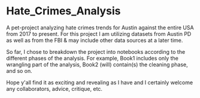 # Hate_Crimes_Analysis
A pet-project analyzing hate crimes trends for Austin against the entire USA from 2017 to present. 
For this project I am utilizing datasets from Austin PD as well as from the FBI & may include other data sources at a later time. 

So far, I chose to breakdown the project into notebooks according to the different phases of the analysis. For example, Book1 includes only the wrangling part of the analysis, Book2 (will) contain(s) the cleaning phase, and so on. 

Hope y'all find it as exciting and revealing as I have and I certainly welcome any collaborators, advice, critique, etc. 
